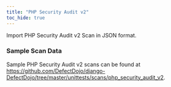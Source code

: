```yaml
---
title: "PHP Security Audit v2"
toc_hide: true
---
```

Import PHP Security Audit v2 Scan in JSON format.

### Sample Scan Data
Sample PHP Security Audit v2 scans can be found at https://github.com/DefectDojo/django-DefectDojo/tree/master/unittests/scans/php_security_audit_v2.